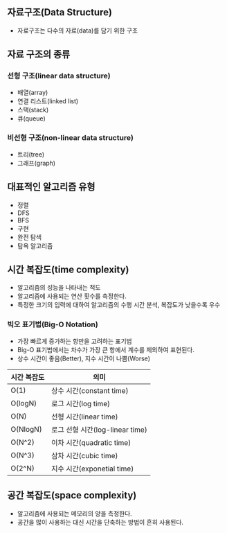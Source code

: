 ## 자료구조(Data Structure)

- 자료구조는 다수의 자료(data)를 담기 위한 구조

## 자료 구조의 종류

### 선형 구조(linear data structure)

- 배열(array)
- 연결 리스트(linked list)
- 스택(stack)
- 큐(queue)

### 비선형 구조(non-linear data structure)

- 트리(tree)
- 그래프(graph)

## 대표적인 알고리즘 유형

- 정렬
- DFS
- BFS
- 구현
- 완전 탐색
- 탐욕 알고리즘

## 시간 복잡도(time complexity)

- 알고리즘의 성능을 나타내는 척도
- 알고리즘에 사용되는 연산 횟수를 측정한다.
- 특정한 크기의 입력에 대하여 알고리즘의 수행 시간 분석, 복잡도가 낮을수록 우수

### 빅오 표기법(Big-O Notation)

- 가장 빠르게 증가하는 항만을 고려하는 표기법
- Big-O 표기법에서는 차수가 가장 큰 항에서 계수를 제외하여 표현된다.
- 상수 시간이 좋음(Better), 지수 시간이 나쁨(Worse)

| 시간 복잡도 | 의미                            |
| ----------- | ------------------------------- |
| O(1)        | 상수 시간(constant time)        |
| O(logN)     | 로그 시간(log time)             |
| O(N)        | 선형 시간(linear time)          |
| O(NlogN)    | 로그 선형 시간(log-linear time) |
| O(N^2)      | 이차 시간(quadratic time)       |
| O(N^3)      | 삼차 시간(cubic time)           |
| O(2^N)      | 지수 시간(exponetial time)      |

## 공간 복잡도(space complexity)

- 알고리즘에 사용되는 메모리의 양을 측정한다.
- 공간을 많이 사용하는 대신 시간을 단축하는 방법이 흔히 사용된다.
